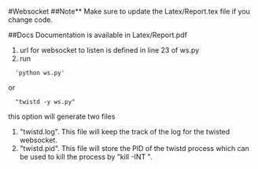 #Websocket
##Note**
Make sure to update the Latex/Report.tex file if you change code.

##Docs
Documentation is available in Latex/Report.pdf


1.  url for websocket to listen is defined in line 23 of ws.py
2.  run
```
  'python ws.py'
```
or
```
  "twistd -y ws.py"
```
this option will generate two files
  1. "twistd.log". This file will keep the track of the log for the twisted websocket.
  2. "twistd.pid". This file will store the PID of the twistd process which can be used to kill the process by "kill -INT <PID number>".
